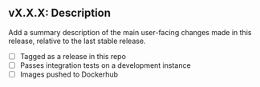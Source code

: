 ## vX.X.X: Description
Add a summary description of the main user-facing changes made in this release, relative to the last stable release.

- [ ] Tagged as a release in this repo
- [ ] Passes integration tests on a development instance
- [ ] Images pushed to Dockerhub
